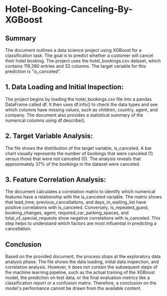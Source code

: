 # Hotel-Booking-Canceling-By-XGBoost

## Summary
The document outlines a data science project using XGBoost for a classification task. The goal is to predict whether a customer will cancel their hotel booking. The project uses the hotel_bookings.csv dataset, which contains 119,390 entries and 32 columns. The target variable for this prediction is "is_canceled".


## 1. Data Loading and Initial Inspection: 
The project begins by loading the hotel_bookings.csv file into a pandas DataFrame called df. It then uses df.info() to check the data types and see which columns have missing values, such as children, country, agent, and company. The document also provides a statistical summary of the numerical columns using df.describe().

## 2. Target Variable Analysis:
The file shows the distribution of the target variable, is_canceled. A bar chart visually represents the number of bookings that were canceled (1) versus those that were not canceled (0). The analysis reveals that approximately 37% of the bookings in the dataset were canceled.

## 3. Feature Correlation Analysis: 
The document calculates a correlation matrix to identify which numerical features have a relationship with the is_canceled variable. The matrix shows that lead_time, previous_cancellations, and days_in_waiting_list have positive correlations with is_canceled. Conversely, is_repeated_guest, booking_changes, agent, required_car_parking_spaces, and total_of_special_requests show negative correlations with is_canceled. This step helps to understand which factors are most influential in predicting a cancellation.

## Conclusion
Based on the provided document, the process stops at the exploratory data analysis phase. The file shows the data loading, initial data inspection, and correlation analysis. However, it does not contain the subsequent steps of the machine learning pipeline, such as the actual training of the XGBoost model, the prediction on test data, or the final evaluation metrics like a classification report or a confusion matrix. Therefore, a conclusion on the model's performance cannot be drawn from the available content.
